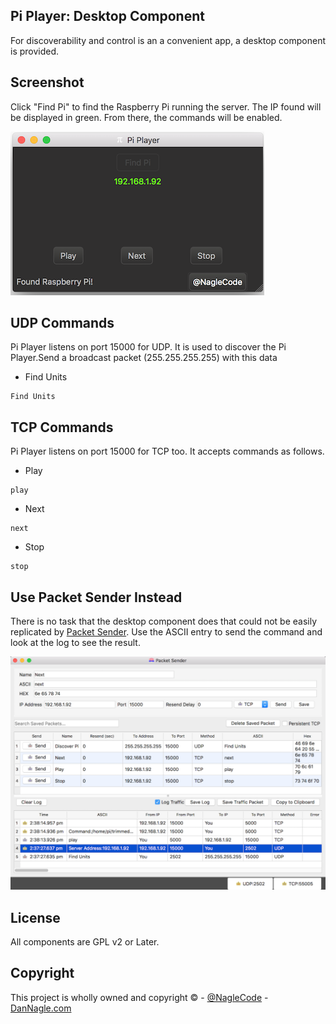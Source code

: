 ## Pi Player: Desktop Component

For discoverability and control is an a convenient app, a desktop component is provided.



## Screenshot

Click "Find Pi" to find the Raspberry Pi running the server. The IP found will be displayed in green. From there, the commands will be enabled.

![Pi Player](../images/pi_player_desktop.png)


## UDP Commands

Pi Player listens on port 15000 for UDP. It is used to discover the Pi Player.Send a broadcast packet (255.255.255.255) with this data

* Find Units
```
Find Units
```



## TCP Commands

Pi Player listens on port 15000 for TCP too. It accepts commands as follows.

* Play
```
play
```
* Next
```
next
```
* Stop
```
stop
```

## Use Packet Sender Instead

There is no task that the desktop component does that could not be easily replicated by [Packet Sender](http://packetsender.com). Use the ASCII entry to send the command and look at the log to see the result.

![Packet Sender Dev](../images/packetsender_piplayer_dev.png)



## License
All components are GPL v2 or Later.


## Copyright

This project is wholly owned and copyright &copy;  -  [@NagleCode](http://twitter.com/NagleCode) - [DanNagle.com](http://DanNagle.com)  
